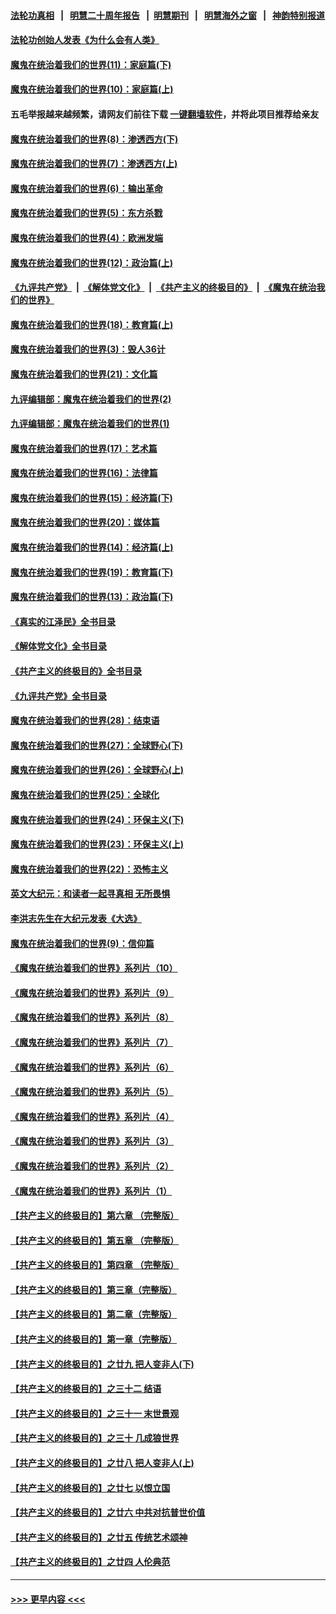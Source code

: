 #### [法轮功真相](https://github.com/gfw-breaker/truth/blob/master/README.md?t=0) &nbsp;&nbsp;|&nbsp;&nbsp; [明慧二十周年报告](https://github.com/gfw-breaker/mh-reports/blob/master/README.md?t=0) &nbsp;&nbsp;|&nbsp;&nbsp;[明慧期刊](https://github.com/gfw-breaker/mh-qikan) &nbsp;&nbsp;|&nbsp;&nbsp; [明慧海外之窗](https://github.com/gfw-breaker/mh-news/blob/master/README.md?t=0) &nbsp;&nbsp;|&nbsp;&nbsp; [神韵特别报道](https://github.com/gfw-breaker/mh-news/blob/master/shenyun.md?t=0)
#### [法轮功创始人发表《为什么会有人类》](../pages/nsc422/n13912117.md?t=03062144) 
#### [魔鬼在统治着我们的世界(11)：家庭篇(下)](../pages/nsc422/n10440961.md?t=03062144) 
#### [魔鬼在统治着我们的世界(10)：家庭篇(上)](../pages/nsc422/n10435448.md?t=03062144) 
#### 五毛举报越来越频繁，请网友们前往下载 [一键翻墙软件](https://github.com/gfw-breaker/ssr-accounts)，并将此项目推荐给亲友
#### [魔鬼在统治着我们的世界(8)：渗透西方(下)](../pages/nsc422/n10429603.md?t=03062144) 
#### [魔鬼在统治着我们的世界(7)：渗透西方(上)](../pages/nsc422/n10426013.md?t=03062144) 
#### [魔鬼在统治着我们的世界(6)：输出革命](../pages/nsc422/n10421536.md?t=03062144) 
#### [魔鬼在统治着我们的世界(5)：东方杀戮](../pages/nsc422/n10417707.md?t=03062144) 
#### [魔鬼在统治着我们的世界(4)：欧洲发端](../pages/nsc422/n10414890.md?t=03062144) 
#### [魔鬼在统治着我们的世界(12)：政治篇(上)](../pages/nsc422/n10444576.md?t=03062144) 
#### [《九评共产党》](https://github.com/begood0513/9ping.md/blob/master/README.md) &nbsp;|&nbsp; [《解体党文化》](../../../../jtdwh.md/blob/master/README.md)  &nbsp;|&nbsp; [《共产主义的终极目的》](../../../../gczydzjmd.md/blob/master/README.md) &nbsp;|&nbsp; [《魔鬼在统治我们的世界》](../../../../mgztzwmdsj.md/blob/master/README.md) 
#### [魔鬼在统治着我们的世界(18)：教育篇(上)](../pages/nsc422/n10526970.md?t=03062144) 
#### [魔鬼在统治着我们的世界(3)：毁人36计](../pages/nsc422/n10411583.md?t=03062144) 
#### [魔鬼在统治着我们的世界(21)：文化篇](../pages/nsc422/n10597706.md?t=03062144) 
#### [九评编辑部：魔鬼在统治着我们的世界(2)](../pages/nsc422/n10410036.md?t=03062144) 
#### [九评编辑部：魔鬼在统治着我们的世界(1)](../pages/nsc422/n10406825.md?t=03062144) 
#### [魔鬼在统治着我们的世界(17)：艺术篇](../pages/nsc422/n10499093.md?t=03062144) 
#### [魔鬼在统治着我们的世界(16)：法律篇](../pages/nsc422/n10485969.md?t=03062144) 
#### [魔鬼在统治着我们的世界(15)：经济篇(下)](../pages/nsc422/n10469975.md?t=03062144) 
#### [魔鬼在统治着我们的世界(20)：媒体篇](../pages/nsc422/n10586579.md?t=03062144) 
#### [魔鬼在统治着我们的世界(14)：经济篇(上)](../pages/nsc422/n10457370.md?t=03062144) 
#### [魔鬼在统治着我们的世界(19)：教育篇(下)](../pages/nsc422/n10564808.md?t=03062144) 
#### [魔鬼在统治着我们的世界(13)：政治篇(下)](../pages/nsc422/n10448270.md?t=03062144) 
#### [《真实的江泽民》全书目录](../pages/nsc422/n13721399.md?t=03062144) 
#### [《解体党文化》全书目录](../pages/nsc422/n13721157.md?t=03062144) 
#### [《共产主义的终极目的》全书目录](../pages/nsc422/n13721048.md?t=03062144) 
#### [《九评共产党》全书目录](../pages/nsc422/n13708085.md?t=03062144) 
#### [魔鬼在统治着我们的世界(28)：结束语](../pages/nsc422/n10936246.md?t=03062144) 
#### [魔鬼在统治着我们的世界(27)：全球野心(下)](../pages/nsc422/n10928319.md?t=03062144) 
#### [魔鬼在统治着我们的世界(26)：全球野心(上)](../pages/nsc422/n10900318.md?t=03062144) 
#### [魔鬼在统治着我们的世界(25)：全球化](../pages/nsc422/n10788205.md?t=03062144) 
#### [魔鬼在统治着我们的世界(24)：环保主义(下)](../pages/nsc422/n10695307.md?t=03062144) 
#### [魔鬼在统治着我们的世界(23)：环保主义(上)](../pages/nsc422/n10688613.md?t=03062144) 
#### [魔鬼在统治着我们的世界(22)：恐怖主义](../pages/nsc422/n10614727.md?t=03062144) 
#### [英文大纪元：和读者一起寻真相 无所畏惧](../pages/nsc422/n12542027.md?t=03062144) 
#### [李洪志先生在大纪元发表《大选》](../pages/nsc422/n12534746.md?t=03062144) 
#### [魔鬼在统治着我们的世界(9)：信仰篇](../pages/nsc422/n10432159.md?t=03062144) 
#### [《魔鬼在统治着我们的世界》系列片（10）](../pages/nsc422/n12292670.md?t=03062144) 
#### [《魔鬼在统治着我们的世界》系列片（9）](../pages/nsc422/n12290859.md?t=03062144) 
#### [《魔鬼在统治着我们的世界》系列片（8）](../pages/nsc422/n12287445.md?t=03062144) 
#### [《魔鬼在统治着我们的世界》系列片（7）](../pages/nsc422/n12283425.md?t=03062144) 
#### [《魔鬼在统治着我们的世界》系列片（6）](../pages/nsc422/n12282314.md?t=03062144) 
#### [《魔鬼在统治着我们的世界》系列片（5）](../pages/nsc422/n12281419.md?t=03062144) 
#### [《魔鬼在统治着我们的世界》系列片（4）](../pages/nsc422/n12274024.md?t=03062144) 
#### [《魔鬼在统治着我们的世界》系列片（3）](../pages/nsc422/n12271322.md?t=03062144) 
#### [《魔鬼在统治着我们的世界》系列片（2）](../pages/nsc422/n12269049.md?t=03062144) 
#### [《魔鬼在统治着我们的世界》系列片（1）](../pages/nsc422/n12267575.md?t=03062144) 
#### [【共产主义的终极目的】第六章 （完整版）](../pages/nsc422/n11428913.md?t=03062144) 
#### [【共产主义的终极目的】第五章 （完整版）](../pages/nsc422/n11428912.md?t=03062144) 
#### [【共产主义的终极目的】第四章 （完整版）](../pages/nsc422/n11428907.md?t=03062144) 
#### [【共产主义的终极目的】第三章（完整版）](../pages/nsc422/n11428848.md?t=03062144) 
#### [【共产主义的终极目的】第二章（完整版）](../pages/nsc422/n11428831.md?t=03062144) 
#### [【共产主义的终极目的】第一章（完整版）](../pages/nsc422/n11417651.md?t=03062144) 
#### [【共产主义的终极目的】之廿九 把人变非人(下)](../pages/nsc422/n11344140.md?t=03062144) 
#### [【共产主义的终极目的】之三十二 结语](../pages/nsc422/n11360535.md?t=03062144) 
#### [【共产主义的终极目的】之三十一 末世景观](../pages/nsc422/n11351129.md?t=03062144) 
#### [【共产主义的终极目的】之三十 几成狼世界](../pages/nsc422/n11348280.md?t=03062144) 
#### [【共产主义的终极目的】之廿八 把人变非人(上)](../pages/nsc422/n11340492.md?t=03062144) 
#### [【共产主义的终极目的】之廿七 以恨立国](../pages/nsc422/n11336944.md?t=03062144) 
#### [【共产主义的终极目的】之廿六 中共对抗普世价值](../pages/nsc422/n11324785.md?t=03062144) 
#### [【共产主义的终极目的】之廿五 传统艺术颂神](../pages/nsc422/n11296396.md?t=03062144) 
#### [【共产主义的终极目的】之廿四 人伦典范](../pages/nsc422/n11296397.md?t=03062144) 

----
#### [ >>> 更早内容 <<< ](../indexes/nsc422-earlier.md)
